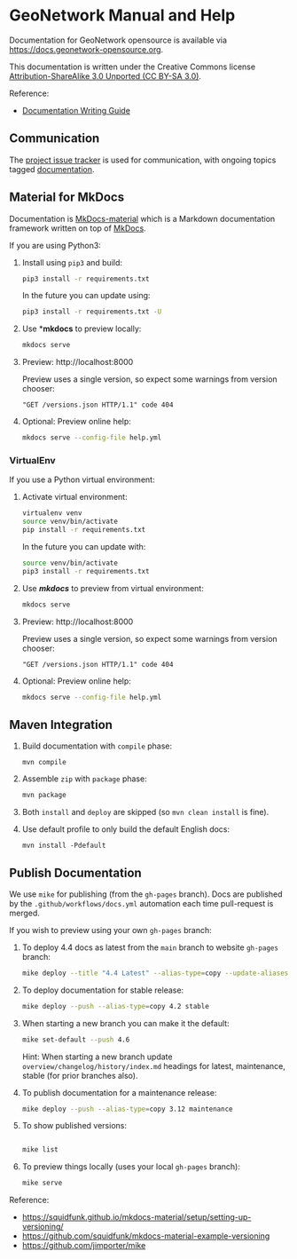 # GeoNetwork Manual and Help

Documentation for GeoNetwork opensource is available via https://docs.geonetwork-opensource.org.

This documentation is written under the Creative Commons license [Attribution-ShareAlike 3.0 Unported (CC BY-SA 3.0)](LICENSE).

Reference:

* [Documentation Writing Guide](docs/devel/docs/index.md)

## Communication

The [project issue tracker](https://github.com/geonetwork/core-geonetwork/issues) is used for communication, with ongoing topics tagged [documentation](https://github.com/geonetwork/core-geonetwork/issues?q=is%3Aissue+label%3Adocumenation).

## Material for MkDocs

Documentation is [MkDocs-material](https://squidfunk.github.io/mkdocs-material/) which is a Markdown documentation framework written on top of [MkDocs](https://www.mkdocs.org/).

If you are using Python3:

1. Install using ``pip3`` and build:

   ```bash
   pip3 install -r requirements.txt
   ```
   
   In the future you can update using:
   
   ```bash
   pip3 install -r requirements.txt -U 
   ```

2. Use ***mkdocs** to preview locally:

   ```bash
   mkdocs serve
   ```
      
3. Preview: http://localhost:8000

   Preview uses a single version, so expect some warnings from version chooser:
   ```
   "GET /versions.json HTTP/1.1" code 404
   ```

4. Optional: Preview online help:
   
   ```bash
   mkdocs serve --config-file help.yml  
   ```

### VirtualEnv

If you use a Python virtual environment:

1. Activate virtual environment:

   ```bash
   virtualenv venv
   source venv/bin/activate
   pip install -r requirements.txt
   ```
   
   In the future you can update with:
   
   ```bash
   source venv/bin/activate
   pip3 install -r requirements.txt
   ```
   
2. Use ***mkdocs*** to preview from virtual environment:

   ```bash
   mkdocs serve
   ```

3. Preview: http://localhost:8000

   Preview uses a single version, so expect some warnings from version chooser:
   ```
   "GET /versions.json HTTP/1.1" code 404
   ```

4. Optional: Preview online help:
   
   ```bash
   mkdocs serve --config-file help.yml  
   ```

## Maven Integration

1. Build documentation with ``compile`` phase:
   ```
   mvn compile
   ```

2. Assemble ``zip`` with ``package`` phase:
   ```bash
   mvn package
   ```

3. Both ``install`` and ``deploy`` are skipped (so ``mvn clean install`` is fine).

4. Use default profile to only build the default English docs:

   ```
   mvn install -Pdefault
   ```
   
## Publish Documentation

We use ``mike`` for publishing (from the `gh-pages` branch). Docs are published by the ``.github/workflows/docs.yml`` automation each time pull-request is merged.

If you wish to preview using your own `gh-pages` branch:

1. To deploy 4.4 docs as latest from the `main` branch to website `gh-pages` branch:

   ```bash
   mike deploy --title "4.4 Latest" --alias-type=copy --update-aliases 4.4 latest
   ```

2. To deploy documentation for stable release:
   
   ```bash
   mike deploy --push --alias-type=copy 4.2 stable
   ```
   
3. When starting a new branch you can make it the default:
   
   ```bash
   mike set-default --push 4.6
   ```
    
   Hint: When starting a new branch update `overview/changelog/history/index.md` headings for latest, maintenance, stable (for prior branches also).

4. To publish documentation for a maintenance release:

   ```bash
   mike deploy --push --alias-type=copy 3.12 maintenance
   ```

5. To show published versions:

   ```bash
   
   mike list
   ```

6. To preview things locally (uses your local ``gh-pages`` branch):
   
   ```bash
   mike serve
   ```

Reference:

* https://squidfunk.github.io/mkdocs-material/setup/setting-up-versioning/
* https://github.com/squidfunk/mkdocs-material-example-versioning
* https://github.com/jimporter/mike
